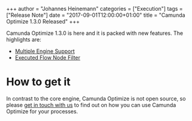+++
author = "Johannes Heinemann"
categories = ["Execution"]
tags = ["Release Note"]
date = "2017-09-01T12:00:00+01:00"
title = "Camunda Optimize 1.3.0 Released"
+++

Camunda Optimize 1.3.0 is here and it is packed with new features. The highlights are:

* [Multiple Engine Support](https://docs.camunda.org/optimize/technical-guide/import/multiple-engines/)
* [Executed Flow Node Filter](https://docs.camunda.org/optimize/user-guide/filter/)

# How to get it

In contrast to the core engine, Camunda Optimize is not open source, so please [get in touch with us](https://camunda.com/about/contact/) to find out on how you can use Camunda Optimize for your processes.
